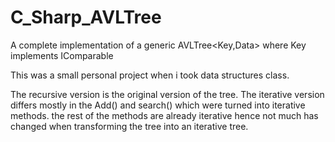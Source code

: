 # C_Sharp_AVLTree
A complete implementation of a generic AVLTree&lt;Key,Data> where Key implements IComparable

This was a small personal project when i took data structures class.

The recursive version is the original version of the tree.
The iterative version differs mostly in the Add() and search() which were turned into iterative methods.
the rest of the methods are already iterative hence not much has changed when transforming the tree into an iterative tree.

